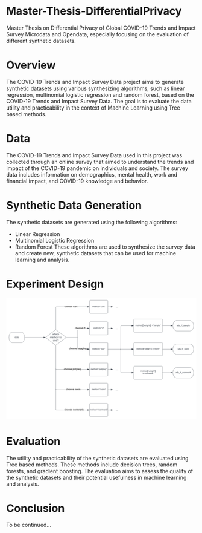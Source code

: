 # Master-Thesis-DifferentialPrivacy
Master Thesis on Differential Privacy of Global COVID-19 Trends and Impact Survey Microdata and Opendata, especially focusing on the evaluation of different synthetic datasets.

# Overview
The COVID-19 Trends and Impact Survey Data project aims to generate synthetic datasets using various synthesizing algorithms, such as linear regression, multinomial logistic regression and random forest, based on the COVID-19 Trends and Impact Survey Data. The goal is to evaluate the data utility and practicability in the context of Machine Learning using Tree based methods.

# Data
The COVID-19 Trends and Impact Survey Data used in this project was collected through an online survey that aimed to understand the trends and impact of the COVID-19 pandemic on individuals and society. The survey data includes information on demographics, mental health, work and financial impact, and COVID-19 knowledge and behavior.

# Synthetic Data Generation
The synthetic datasets are generated using the following algorithms:

- Linear Regression
- Multinomial Logistic Regression
- Random Forest
These algorithms are used to synthesize the survey data and create new, synthetic datasets that can be used for machine learning and analysis.

# Experiment Design
![My Image](https://github.com/CodeYueXiong/Master-Thesis-SyntheticDataGeneration/blob/master/workflow-design.svg)

# Evaluation
The utility and practicability of the synthetic datasets are evaluated using Tree based methods. These methods include decision trees, random forests, and gradient boosting. The evaluation aims to assess the quality of the synthetic datasets and their potential usefulness in machine learning and analysis.

# Conclusion
To be continued...
